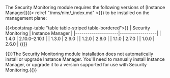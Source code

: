 The Security Monitoring module requires the following versions of [Instance Manager]({{< relref "/nms/nim/_index.md" >}}) to be installed on the management plane:

{{<bootstrap-table "table table-striped table-bordered">}}
| Security Monitoring | Instance Manager |
|---------------------|------------------|
| 1.4.0               | 2.10.0–2.10.1    |
| 1.3.0               | 2.9.0            |
| 1.2.0               | 2.8.0            |
| 1.1.0               | 2.7.0            |
| 1.0.0               | 2.6.0            |
{{</bootstrap-table>}}

{{<important>}}The Security Monitoring module installation does not automatically install or upgrade Instance Manager. You'll need to manually install Instance Manager, or upgrade it to a version supported for use with Security Monitoring.{{</important>}}

<!-- Do not remove. Keep this code at the bottom of the include -->
<!-- DOCS-1074 -->